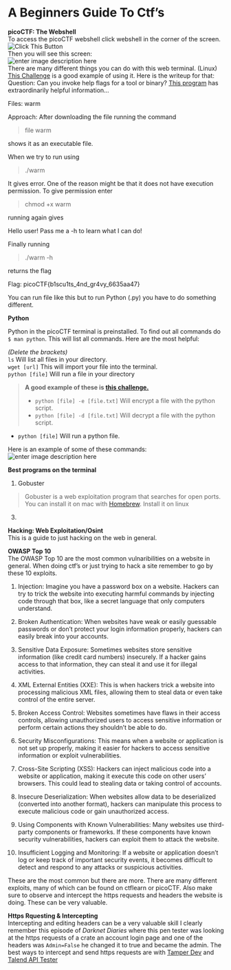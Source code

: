 <!DOCTYPE html>
<html>

<head>
  <meta charset="utf-8">
  <meta name="viewport" content="width=device-width, initial-scale=1.0">
  <title>ile</title>
  <link rel="stylesheet" href="https://stackedit.io/style.css" />
</head>

<body class="stackedit">
  <div class="stackedit__html"><h1 id="a-beginners-guide-to-ctfs">A Beginners Guide To Ctf’s</h1>
<p><strong>picoCTF: The Webshell</strong><br>
To access the picoCTF webshell click webshell in the corner of the screen.<br>
<img src="https://i.imgur.com/nW8vxLJ.png" alt="Click This Button"><br>
Then you will see this screen:<br>
<img src="https://i.imgur.com/OmSxaGQ.png" alt="enter image description here"><br>
There are many different things you can do with this web terminal. (Linux)<br>
<a href="https://play.picoctf.org/practice/challenge/170">This Challenge</a> is a good example of using it. Here is the writeup for that:<br>
Question: Can you invoke help flags for a tool or binary?  <a href="https://mercury.picoctf.net/static/fc1d77192c544314efece5dd309092e3/warm">This program</a>  has extraordinarily helpful information…</p>
<p>Files: warm</p>
<p>Approach: After downloading the file running the command</p>
<blockquote>
<p>file warm</p>
</blockquote>
<p>shows it as an executable file.</p>
<p>When we try to run using</p>
<blockquote>
<p>./warm</p>
</blockquote>
<p>It gives error. One of the reason might be that it does not have execution permission. To give permission enter</p>
<blockquote>
<p>chmod +x warm</p>
</blockquote>
<p>running again gives</p>
<p>Hello user! Pass me a -h to learn what I can do!</p>
<p>Finally running</p>
<blockquote>
<p>./warm -h</p>
</blockquote>
<p>returns the flag</p>
<p>Flag: picoCTF{b1scu1ts_4nd_gr4vy_6635aa47}</p>
<p>You can run file like this but to run Python (.py) you have to do something different.</p>
<p><strong>Python</strong></p>
<p>Python in the picoCTF terminal is preinstalled. To find out all commands do <code>$ man python</code>. This will list all commands. Here are the most helpful:</p>
<p><em>(Delete the brackets)</em><br>
<code>ls</code> Will list all files in your directory.<br>
<code>wget [url]</code> This will import your file into the terminal.<br>
<code>python [file]</code> Will run a file in your directory</p>
<blockquote>
<p><strong>A good example of these is <a href="https://play.picoctf.org/practice/challenge/166?page=1">this challenge.</a></strong></p>
<ul>
<li><code>python [file] -e [file.txt]</code> Will encrypt a file with the python script.</li>
<li><code>python [file] -d [file.txt]</code> Will decrypt a file with the python script.</li>
</ul>
</blockquote>
<ul>
<li><code>python [file]</code> Will run a python file.</li>
</ul>
<p>Here is an example of some of these commands:<br>
<img src="https://i.imgur.com/AWMV2EM.png" alt="enter image description here"></p>
<p><strong>Best programs on the terminal</strong></p>
<ol>
<li>Gobuster</li>
</ol>
<blockquote>
<p>Gobuster is a web exploitation program that searches for open ports. You can install it on mac with <a href="https://formulae.brew.sh/formula/gobuster">Homebrew</a>. Install it on linux</p>
</blockquote>
<ol start="3">
<li></li>
</ol>
<p><strong>Hacking: Web Exploitation/Osint</strong><br>
This is a guide to just hacking on the web in general.</p>
<p><strong>OWASP Top 10</strong><br>
The OWASP Top 10 are the most common vulnaribilities on a website in general. When doing ctf’s or just trying to hack a site remember to go by these 10 exploits.</p>
<ol>
<li>
<p>Injection: Imagine you have a password box on a website. Hackers can try to trick the website into executing harmful commands by injecting code through that box, like a secret language that only computers understand.</p>
</li>
<li>
<p>Broken Authentication: When websites have weak or easily guessable passwords or don’t protect your login information properly, hackers can easily break into your accounts.</p>
</li>
<li>
<p>Sensitive Data Exposure: Sometimes websites store sensitive information (like credit card numbers) insecurely. If a hacker gains access to that information, they can steal it and use it for illegal activities.</p>
</li>
<li>
<p>XML External Entities (XXE): This is when hackers trick a website into processing malicious XML files, allowing them to steal data or even take control of the entire server.</p>
</li>
<li>
<p>Broken Access Control: Websites sometimes have flaws in their access controls, allowing unauthorized users to access sensitive information or perform certain actions they shouldn’t be able to do.</p>
</li>
<li>
<p>Security Misconfigurations: This means when a website or application is not set up properly, making it easier for hackers to access sensitive information or exploit vulnerabilities.</p>
</li>
<li>
<p>Cross-Site Scripting (XSS): Hackers can inject malicious code into a website or application, making it execute this code on other users’ browsers. This could lead to stealing data or taking control of accounts.</p>
</li>
<li>
<p>Insecure Deserialization: When websites allow data to be deserialized (converted into another format), hackers can manipulate this process to execute malicious code or gain unauthorized access.</p>
</li>
<li>
<p>Using Components with Known Vulnerabilities: Many websites use third-party components or frameworks. If these components have known security vulnerabilities, hackers can exploit them to attack the website.</p>
</li>
<li>
<p>Insufficient Logging and Monitoring: If a website or application doesn’t log or keep track of important security events, it becomes difficult to detect and respond to any attacks or suspicious activities.</p>
</li>
</ol>
<p>These are the most common but there are more. There are many different exploits, many of which can be found on ctflearn or picoCTF.  Also make sure to observe and intercept the https requests and headers the website is doing. These can be very valuable.</p>
<p><strong>Https Rquesting &amp; Intercepting</strong><br>
Intercepting and editing headers can be a very valuable skill I clearly remember this episode of <em>Darknet Diaries</em> where this pen tester was looking at the https requests of a crate an account login page and one of the headers was <code>Admin=False</code> he changed it to true and became the admin. The best ways to intercept and send https requests are with <a href="https://chrome.google.com/webstore/detail/tamper-dev/mdemppnhjflbejfbnlddahjbpdbeejnn/related">Tamper Dev</a> and <a href="https://chrome.google.com/webstore/detail/talend-api-tester-free-ed/aejoelaoggembcahagimdiliamlcdmfm">Talend API Tester</a></p>
</div>
</body>

</html>
